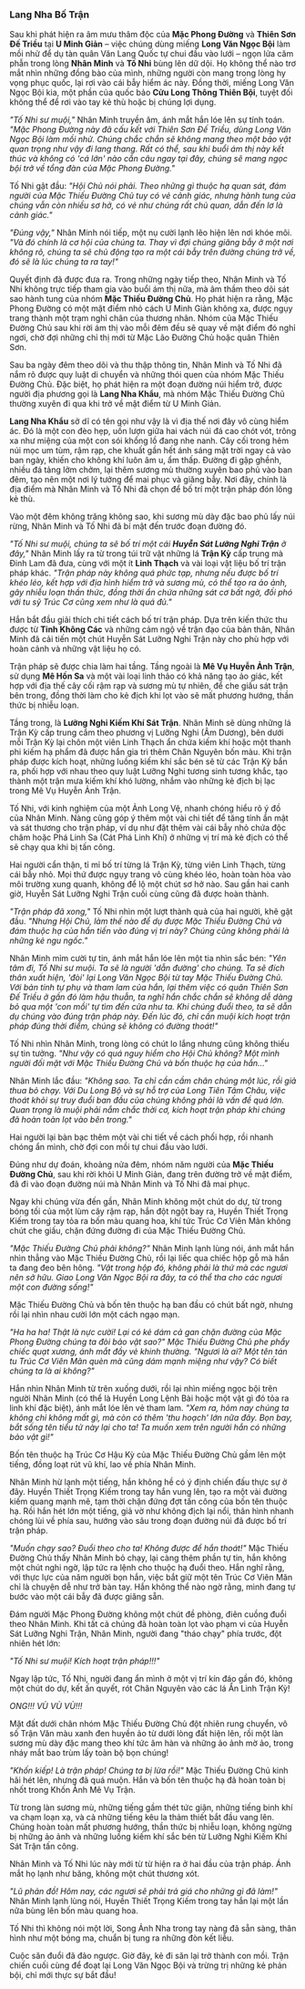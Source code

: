 ### Lang Nha Bố Trận

Sau khi phát hiện ra âm mưu thâm độc của **Mặc Phong Đường** và **Thiên Sơn Đế Triều** tại **U Minh Giản** – việc chúng dùng miếng **Long Văn Ngọc Bội** làm mồi nhử để dụ tàn quân Văn Lang Quốc tự chui đầu vào lưới – ngọn lửa căm phẫn trong lòng **Nhân Minh** và **Tố Nhi** bùng lên dữ dội. Họ không thể nào trơ mắt nhìn những đồng bào của mình, những người còn mang trong lòng hy vọng phục quốc, lại rơi vào cái bẫy hiểm ác này. Đồng thời, miếng Long Văn Ngọc Bội kia, một phần của quốc bảo **Cửu Long Thông Thiên Bội**, tuyệt đối không thể để rơi vào tay kẻ thù hoặc bị chúng lợi dụng.

_"Tố Nhi sư muội,"_ Nhân Minh truyền âm, ánh mắt hắn lóe lên sự tính toán. _"Mặc Phong Đường này đã cấu kết với Thiên Sơn Đế Triều, dùng Long Văn Ngọc Bội làm mồi nhử. Chúng chắc chắn sẽ không mang theo một bảo vật quan trọng như vậy đi lang thang. Rất có thể, sau khi buổi ám thị này kết thúc và không có 'cá lớn' nào cắn câu ngay tại đây, chúng sẽ mang ngọc bội trở về tổng đàn của Mặc Phong Đường."_

Tố Nhi gật đầu: _"Hội Chủ nói phải. Theo những gì thuộc hạ quan sát, đám người của Mặc Thiếu Đường Chủ tuy có vẻ cảnh giác, nhưng hành tung của chúng vẫn còn nhiều sơ hở, có vẻ như chúng rất chủ quan, dẫn đến lơ là cảnh giác."_

_"Đúng vậy,"_ Nhân Minh nói tiếp, một nụ cười lạnh lẽo hiện lên nơi khóe môi. _"Và đó chính là cơ hội của chúng ta. Thay vì đợi chúng giăng bẫy ở một nơi không rõ, chúng ta sẽ chủ động tạo ra một cái bẫy trên đường chúng trở về, đó sẽ là lúc chúng ta ra tay!"_

Quyết định đã được đưa ra. Trong những ngày tiếp theo, Nhân Minh và Tố Nhi không trực tiếp tham gia vào buổi ám thị nữa, mà âm thầm theo dõi sát sao hành tung của nhóm **Mặc Thiếu Đường Chủ**. Họ phát hiện ra rằng, Mặc Phong Đường có một mật điểm nhỏ cách U Minh Giản không xa, được ngụy trang thành một trạm nghỉ chân của thương nhân. Nhóm của Mặc Thiếu Đường Chủ sau khi rời ám thị vào mỗi đêm đều sẽ quay về mật điểm đó nghỉ ngơi, chờ đợi những chỉ thị mới từ Mặc Lão Đường Chủ hoặc quân Thiên Sơn.

Sau ba ngày đêm theo dõi và thu thập thông tin, Nhân Minh và Tố Nhi đã nắm rõ được quy luật di chuyển và những thói quen của nhóm Mặc Thiếu Đường Chủ. Đặc biệt, họ phát hiện ra một đoạn đường núi hiểm trở, được người địa phương gọi là **Lang Nha Khẩu**, mà nhóm Mặc Thiếu Đường Chủ thường xuyên đi qua khi trở về mật điểm từ U Minh Giản.

**Lang Nha Khẩu** sở dĩ có tên gọi như vậy là vì địa thế nơi đây vô cùng hiểm ác. Đó là một con đèo hẹp, uốn lượn giữa hai vách núi đá cao chót vót, trông xa như miệng của một con sói khổng lồ đang nhe nanh. Cây cối trong hẻm núi mọc um tùm, rậm rạp, che khuất gần hết ánh sáng mặt trời ngay cả vào ban ngày, khiến cho không khí luôn âm u, ẩm thấp. Đường đi gập ghềnh, nhiều đá tảng lởm chởm, lại thêm sương mù thường xuyên bao phủ vào ban đêm, tạo nên một nơi lý tưởng để mai phục và giăng bẫy. Nơi đây, chính là địa điểm mà Nhân Minh và Tố Nhi đã chọn để bố trí một trận pháp đón lõng kẻ thù.

Vào một đêm không trăng không sao, khi sương mù dày đặc bao phủ lấy núi rừng, Nhân Minh và Tố Nhi đã bí mật đến trước đoạn đường đó.

_"Tố Nhi sư muội, chúng ta sẽ bố trí một cái **Huyễn Sát Lưỡng Nghi Trận** ở đây,"_ Nhân Minh lấy ra từ trong túi trữ vật những lá **Trận Kỳ** cấp trung mà Đinh Lam đã đưa, cùng với một ít **Linh Thạch** và vài loại vật liệu bố trí trận pháp khác. _"Trận pháp này không quá phức tạp, nhưng nếu được bố trí khéo léo, kết hợp với địa hình hiểm trở và sương mù, có thể tạo ra ảo ảnh, gây nhiễu loạn thần thức, đồng thời ẩn chứa những sát cơ bất ngờ, đối phó với tu sỹ Trúc Cơ cũng xem như là quá đủ."_

Hắn bắt đầu giải thích chi tiết cách bố trí trận pháp. Dựa trên kiến thức thu được từ **Tinh Không Các** và những cảm ngộ về trận đạo của bản thân, Nhân Minh đã cải tiến một chút Huyễn Sát Lưỡng Nghi Trận này cho phù hợp với hoàn cảnh và những vật liệu họ có.

Trận pháp sẽ được chia làm hai tầng. Tầng ngoài là **Mê Vụ Huyễn Ảnh Trận**, sử dụng **Mê Hồn Sa** và một vài loại linh thảo có khả năng tạo ảo giác, kết hợp với địa thế cây cối rậm rạp và sương mù tự nhiên, để che giấu sát trận bên trong, đồng thời làm cho kẻ địch khi lọt vào sẽ mất phương hướng, thần thức bị nhiễu loạn.

Tầng trong, là **Lưỡng Nghi Kiếm Khí Sát Trận**. Nhân Minh sẽ dùng những lá Trận Kỳ cấp trung cắm theo phương vị Lưỡng Nghi (Âm Dương), bên dưới mỗi Trận Kỳ lại chôn một viên Linh Thạch ẩn chứa kiếm khí hoặc một thanh phi kiếm hạ phẩm đã được hắn gia trì thêm Chân Nguyên bốn màu. Khi trận pháp được kích hoạt, những luồng kiếm khí sắc bén sẽ từ các Trận Kỳ bắn ra, phối hợp với nhau theo quy luật Lưỡng Nghi tương sinh tương khắc, tạo thành một trận mưa kiếm khí khó lường, nhắm vào những kẻ địch bị lạc trong Mê Vụ Huyễn Ảnh Trận.

Tố Nhi, với kinh nghiệm của một Ảnh Long Vệ, nhanh chóng hiểu rõ ý đồ của Nhân Minh. Nàng cũng góp ý thêm một vài chi tiết để tăng tính ẩn mật và sát thương cho trận pháp, ví dụ như đặt thêm vài cái bẫy nhỏ chứa độc châm hoặc Phá Linh Sa (Cát Phá Linh Khí) ở những vị trí mà kẻ địch có thể sẽ chạy qua khi bị tấn công.

Hai người cẩn thận, tỉ mỉ bố trí từng lá Trận Kỳ, từng viên Linh Thạch, từng cái bẫy nhỏ. Mọi thứ được ngụy trang vô cùng khéo léo, hoàn toàn hòa vào môi trường xung quanh, không để lộ một chút sơ hở nào. Sau gần hai canh giờ, Huyễn Sát Lưỡng Nghi Trận cuối cùng cũng đã được hoàn thành.

_"Trận pháp đã xong,"_ Tố Nhi nhìn một lượt thành quả của hai người, khẽ gật đầu. _"Nhưng Hội Chủ, làm thế nào để dụ được Mặc Thiếu Đường Chủ và đám thuộc hạ của hắn tiến vào đúng vị trí này? Chúng cũng không phải là những kẻ ngu ngốc."_

Nhân Minh mỉm cười tự tin, ánh mắt hắn lóe lên một tia nhìn sắc bén: _"Yên tâm đi, Tố Nhi sư muội. Ta sẽ là người 'dẫn đường' cho chúng. Ta sẽ đích thân xuất hiện, 'đòi' lại Long Văn Ngọc Bội từ tay Mặc Thiếu Đường Chủ. Với bản tính tự phụ và tham lam của hắn, lại thêm việc có quân Thiên Sơn Đế Triều ở gần đó làm hậu thuẫn, ta nghĩ hắn chắc chắn sẽ không dễ dàng bỏ qua một 'con mồi' tự tìm đến cửa như ta. Khi chúng đuổi theo, ta sẽ dẫn dụ chúng vào đúng trận pháp này. Đến lúc đó, chỉ cần muội kích hoạt trận pháp đúng thời điểm, chúng sẽ không có đường thoát!"_

Tố Nhi nhìn Nhân Minh, trong lòng có chút lo lắng nhưng cũng không thiếu sự tin tưởng. _"Như vậy có quá nguy hiểm cho Hội Chủ không? Một mình người đối mặt với Mặc Thiếu Đường Chủ và bốn thuộc hạ của hắn..."_

Nhân Minh lắc đầu: _"Không sao. Ta chỉ cần cầm chân chúng một lúc, rồi giả thua bỏ chạy. Với Du Long Bộ và sự hỗ trợ của Long Tiên Tâm Châu, việc thoát khỏi sự truy đuổi ban đầu của chúng không phải là vấn đề quá lớn. Quan trọng là muội phải nắm chắc thời cơ, kích hoạt trận pháp khi chúng đã hoàn toàn lọt vào bên trong."_

Hai người lại bàn bạc thêm một vài chi tiết về cách phối hợp, rồi nhanh chóng ẩn mình, chờ đợi con mồi tự chui đầu vào lưới.

Đúng như dự đoán, khoảng nửa đêm, nhóm năm người của **Mặc Thiếu Đường Chủ**, sau khi rời khỏi U Minh Giản, đang trên đường trở về mật điểm, đã đi vào đoạn đường núi mà Nhân Minh và Tố Nhi đã mai phục.

Ngay khi chúng vừa đến gần, Nhân Minh không một chút do dự, từ trong bóng tối của một lùm cây rậm rạp, hắn đột ngột bay ra, Huyền Thiết Trọng Kiếm trong tay tỏa ra bốn màu quang hoa, khí tức Trúc Cơ Viên Mãn không chút che giấu, chặn đứng đường đi của Mặc Thiếu Đường Chủ.

_"Mặc Thiếu Đường Chủ phải không?"_ Nhân Minh lạnh lùng nói, ánh mắt hắn nhìn thẳng vào Mặc Thiếu Đường Chủ, rồi lại liếc qua chiếc hộp gỗ mà hắn ta đang đeo bên hông. _"Vật trong hộp đó, không phải là thứ mà các ngươi nên sở hữu. Giao Long Văn Ngọc Bội ra đây, ta có thể tha cho các ngươi một con đường sống!"_

Mặc Thiếu Đường Chủ và bốn tên thuộc hạ ban đầu có chút bất ngờ, nhưng rồi lại nhìn nhau cười lớn một cách ngạo mạn.

_"Ha ha ha! Thật là nực cười! Lại có kẻ dám cả gan chặn đường của Mặc Phong Đường chúng ta đòi bảo vật sao?" Mặc Thiếu Đường Chủ phe phẩy chiếc quạt xương, ánh mắt đầy vẻ khinh thường. "Ngươi là ai? Một tên tán tu Trúc Cơ Viên Mãn quèn mà cũng dám mạnh miệng như vậy? Có biết chúng ta là ai không?"_

Hắn nhìn Nhân Minh từ trên xuống dưới, rồi lại nhìn miếng ngọc bội trên người Nhân Minh (có thể là Huyền Long Lệnh Bài hoặc một vật gì đó tỏa ra linh khí đặc biệt), ánh mắt lóe lên vẻ tham lam. _"Xem ra, hôm nay chúng ta không chỉ không mất gì, mà còn có thêm 'thu hoạch' lớn nữa đây. Bọn bay, bắt sống tên tiểu tử này lại cho ta! Ta muốn xem trên người hắn có những bảo vật gì!"_

Bốn tên thuộc hạ Trúc Cơ Hậu Kỳ của Mặc Thiếu Đường Chủ gầm lên một tiếng, đồng loạt rút vũ khí, lao về phía Nhân Minh.

Nhân Minh hừ lạnh một tiếng, hắn không hề có ý định chiến đấu thực sự ở đây. Huyền Thiết Trọng Kiếm trong tay hắn vung lên, tạo ra một vài đường kiếm quang mạnh mẽ, tạm thời chặn đứng đợt tấn công của bốn tên thuộc hạ. Rồi hắn hét lớn một tiếng, giả vờ như không địch lại nổi, thân hình nhanh chóng lùi về phía sau, hướng vào sâu trong đoạn đường núi đã được bố trí trận pháp.

_"Muốn chạy sao? Đuổi theo cho ta! Không được để hắn thoát!"_ Mặc Thiếu Đường Chủ thấy Nhân Minh bỏ chạy, lại càng thêm phần tự tin, hắn không một chút nghi ngờ, lập tức ra lệnh cho thuộc hạ đuổi theo. Hắn nghĩ rằng, với thực lực của năm người bọn hắn, việc bắt giữ một tên Trúc Cơ Viên Mãn chỉ là chuyện dễ như trở bàn tay. Hắn không thể nào ngờ rằng, mình đang tự bước vào một cái bẫy đã được giăng sẵn.

Đám người Mặc Phong Đường không một chút đề phòng, điên cuồng đuổi theo Nhân Minh. Khi tất cả chúng đã hoàn toàn lọt vào phạm vi của Huyễn Sát Lưỡng Nghi Trận, Nhân Minh, người đang "tháo chạy" phía trước, đột nhiên hét lớn:

_"Tố Nhi sư muội! Kích hoạt trận pháp!!!"_

Ngay lập tức, Tố Nhi, người đang ẩn mình ở một vị trí kín đáo gần đó, không một chút do dự, kết ấn quyết, rót Chân Nguyên vào các lá Ẩn Linh Trận Kỳ!

_ONG!!! VÙ VÙ VÙ!!!_

Mặt đất dưới chân nhóm Mặc Thiếu Đường Chủ đột nhiên rung chuyển, vô số Trận Văn màu xanh đen huyền ảo từ dưới lòng đất hiện lên, rồi một làn sương mù dày đặc mang theo khí tức âm hàn và những ảo ảnh mờ ảo, trong nháy mắt bao trùm lấy toàn bộ bọn chúng!

_"Khốn kiếp! Là trận pháp! Chúng ta bị lừa rồi!"_ Mặc Thiếu Đường Chủ kinh hãi hét lên, nhưng đã quá muộn. Hắn và bốn tên thuộc hạ đã hoàn toàn bị nhốt trong Khốn Ảnh Mê Vụ Trận.

Từ trong làn sương mù, những tiếng gầm thét tức giận, những tiếng binh khí va chạm loạn xạ, và cả những tiếng kêu la thảm thiết bắt đầu vang lên. Chúng hoàn toàn mất phương hướng, thần thức bị nhiễu loạn, không ngừng bị những ảo ảnh và những luồng kiếm khí sắc bén từ Lưỡng Nghi Kiếm Khí Sát Trận tấn công.

Nhân Minh và Tố Nhi lúc này mới từ từ hiện ra ở hai đầu của trận pháp. Ánh mắt họ lạnh như băng, không một chút thương xót.

_"Lũ phản đồ! Hôm nay, các ngươi sẽ phải trả giá cho những gì đã làm!"_ Nhân Minh lạnh lùng nói, Huyền Thiết Trọng Kiếm trong tay hắn lại một lần nữa bùng lên bốn màu quang hoa.

Tố Nhi thì không nói một lời, Song Ảnh Nha trong tay nàng đã sẵn sàng, thân hình như một bóng ma, chuẩn bị tung ra những đòn kết liễu.

Cuộc săn đuổi đã đảo ngược. Giờ đây, kẻ đi săn lại trở thành con mồi. Trận chiến cuối cùng để đoạt lại Long Văn Ngọc Bội và trừng trị những kẻ phản bội, chỉ mới thực sự bắt đầu!
